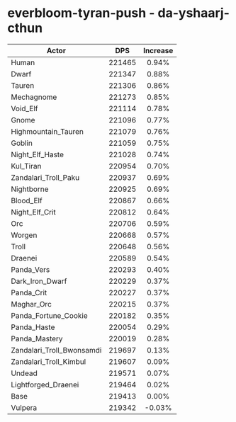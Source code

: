 # everbloom-tyran-push - da-yshaarj-cthun
| Actor | DPS | Increase |
|---|:---:|:---:|
|Human|221465|0.94%|
|Dwarf|221347|0.88%|
|Tauren|221306|0.86%|
|Mechagnome|221273|0.85%|
|Void_Elf|221114|0.78%|
|Gnome|221096|0.77%|
|Highmountain_Tauren|221079|0.76%|
|Goblin|221059|0.75%|
|Night_Elf_Haste|221028|0.74%|
|Kul_Tiran|220954|0.70%|
|Zandalari_Troll_Paku|220937|0.69%|
|Nightborne|220925|0.69%|
|Blood_Elf|220867|0.66%|
|Night_Elf_Crit|220812|0.64%|
|Orc|220706|0.59%|
|Worgen|220668|0.57%|
|Troll|220648|0.56%|
|Draenei|220589|0.54%|
|Panda_Vers|220293|0.40%|
|Dark_Iron_Dwarf|220229|0.37%|
|Panda_Crit|220227|0.37%|
|Maghar_Orc|220215|0.37%|
|Panda_Fortune_Cookie|220182|0.35%|
|Panda_Haste|220054|0.29%|
|Panda_Mastery|220019|0.28%|
|Zandalari_Troll_Bwonsamdi|219697|0.13%|
|Zandalari_Troll_Kimbul|219607|0.09%|
|Undead|219571|0.07%|
|Lightforged_Draenei|219464|0.02%|
|Base|219413|0.00%|
|Vulpera|219342|-0.03%|
